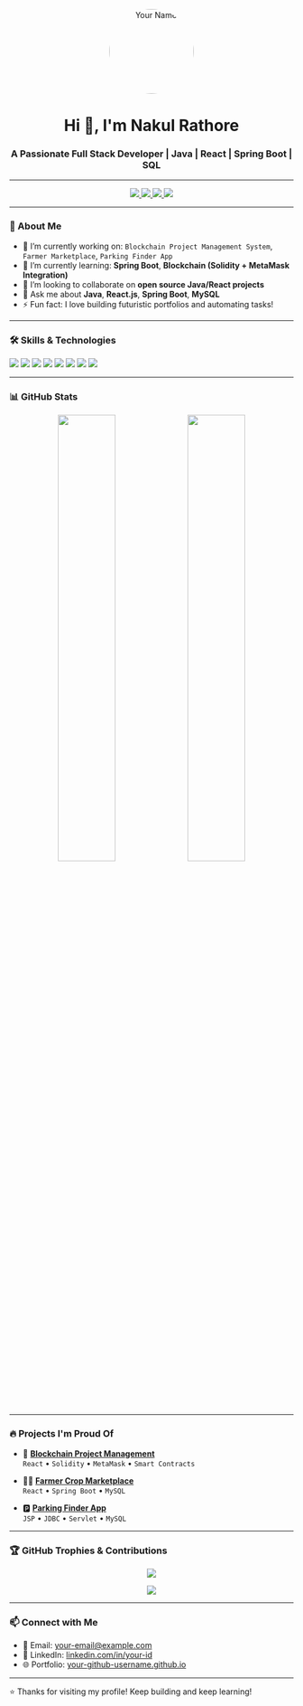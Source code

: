<!-- Profile Header -->
<p align="center">
  <img src="https://avatars.githubusercontent.com/u/177323305?v=4" width="150" style="border-radius:50%;" alt="Your Name"/>
</p>

<h1 align="center">Hi 👋, I'm Nakul Rathore</h1>
<h3 align="center">A Passionate Full Stack Developer | Java | React | Spring Boot | SQL</h3>

---

<!-- Badges and Links -->
<p align="center">
  <a href="https://github.com/27-NakulRathore">
    <img src="https://img.shields.io/github/followers/27-NakulRathore?label=Follow&style=social" />
  </a>
  <a href="https://www.linkedin.com/in/nakul-rathore-86699b295/">
    <img src="https://img.shields.io/badge/LinkedIn-blue?logo=linkedin&logoColor=white&style=for-the-badge" />
  </a>
  <a href="https://27-NakulRathore.github.io/">
    <img src="https://img.shields.io/badge/Portfolio-Visit-green?style=for-the-badge" />
  </a>
  <a href="mailto:nakulr950@example.com">
    <img src="https://img.shields.io/badge/Email-Mail Me-red?style=for-the-badge" />
  </a>
</p>

---

<!-- About Me -->
### 🧠 About Me

- 🔭 I’m currently working on: `Blockchain Project Management System`, `Farmer Marketplace`, `Parking Finder App`
- 🌱 I’m currently learning: **Spring Boot**, **Blockchain (Solidity + MetaMask Integration)**
- 👯 I’m looking to collaborate on **open source Java/React projects**
- 💬 Ask me about **Java**, **React.js**, **Spring Boot**, **MySQL**
- ⚡ Fun fact: I love building futuristic portfolios and automating tasks!

---

<!-- Skills -->
### 🛠️ Skills & Technologies

<p>
  <img src="https://img.shields.io/badge/Java-ED8B00?style=for-the-badge&logo=java&logoColor=white"/>
  <img src="https://img.shields.io/badge/SpringBoot-6DB33F?style=for-the-badge&logo=spring&logoColor=white"/>
  <img src="https://img.shields.io/badge/React-61DAFB?style=for-the-badge&logo=react&logoColor=black"/>
  <img src="https://img.shields.io/badge/MySQL-4479A1?style=for-the-badge&logo=mysql&logoColor=white"/>
  <img src="https://img.shields.io/badge/JavaScript-F7DF1E?style=for-the-badge&logo=javascript&logoColor=black"/>
  <img src="https://img.shields.io/badge/HTML5-E34F26?style=for-the-badge&logo=html5&logoColor=white"/>
  <img src="https://img.shields.io/badge/CSS3-1572B6?style=for-the-badge&logo=css3&logoColor=white"/>
  <img src="https://img.shields.io/badge/Git-F05032?style=for-the-badge&logo=git&logoColor=white"/>
</p>

---

<!-- GitHub Stats -->
### 📊 GitHub Stats

<p align="center">
  <img src="https://github-readme-stats.vercel.app/api?username=27-NakulRathore&show_icons=true&theme=radical" width="45%" />
  <img src="https://github-readme-streak-stats.herokuapp.com?user=27-NakulRathore&theme=radical" width="45%" />
</p>

---

<!-- Projects -->
### 🔥 Projects I'm Proud Of

- 🚀 **[Blockchain Project Management](https://github.com/27-NakulRathore/JobAssigner-Blockchain.git)**  
  `React` • `Solidity` • `MetaMask` • `Smart Contracts`

- 🧑‍🌾 **[Farmer Crop Marketplace](https://github.com/sharmmohit/Online_farmer_Crop_Marketplace)**  
  `React` • `Spring Boot` • `MySQL`

- 🅿️ **[Parking Finder App](https://github.com/your-repo-link)**  
  `JSP` • `JDBC` • `Servlet` • `MySQL`

---

<!-- Trophies & Contribution -->
### 🏆 GitHub Trophies & Contributions

<p align="center">
  <img src="https://github-profile-trophy.vercel.app/?username=27-NakulRathore&theme=gruvbox" />
</p>

<p align="center">
  <img src="https://activity-graph.herokuapp.com/graph?username=27-NakulRathore&theme=rogue" />
</p>

---

<!-- Footer -->
### 📫 Connect with Me

- 📧 Email: your-email@example.com  
- 💼 LinkedIn: [linkedin.com/in/your-id](https://www.linkedin.com/in/nakul-rathore-86699b295)  
- 🌐 Portfolio: [your-github-username.github.io](https://27-NakulRathore.github.io/)

---

⭐️ Thanks for visiting my profile! Keep building and keep learning!
